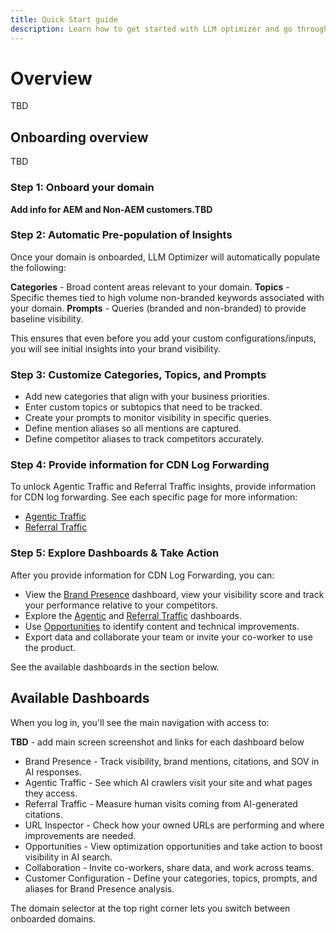 ```yaml
---
title: Quick Start guide
description: Learn how to get started with LLM optimizer and go through the onboarding process.
---
```


# Overview

<!-- new description Get started with Adobe LLM Optimizer - onboard your brand, unlock AI visibility insights, and explore dashboards to boost search performance.. -->

TBD

## Onboarding overview

TBD

### Step 1: Onboard your domain

**Add info for AEM and Non-AEM customers.TBD**

### Step 2: Automatic Pre-population of Insights

Once your domain is onboarded, LLM Optimizer will automatically populate the following:

**Categories** - Broad content areas relevant to your domain.
**Topics** - Specific themes tied to high volume non-branded keywords associated with your domain.
**Prompts** - Queries (branded and non-branded) to provide baseline visibility.

This ensures that even before you add your custom configurations/inputs, you will see initial insights into your brand visibility.

### Step 3: Customize Categories, Topics, and Prompts

* Add new categories that align with your business priorities.
* Enter custom topics or subtopics that need to be tracked.
* Create your prompts to monitor visibility in specific queries.
* Define mention aliases so all mentions are captured.
* Define competitor aliases to track competitors accurately.

### Step 4: Provide information for CDN Log Forwarding

To unlock Agentic Traffic and Referral Traffic insights, provide information for CDN log forwarding. See each specific page for more information:

* [Agentic Traffic](/help/dashboards/agentic-traffic.md)
* [Referral Traffic](/help/dashboards/referral-traffic.md)

### Step 5: Explore Dashboards & Take Action

After you provide information for CDN Log Forwarding, you can:

* View the [Brand Presence](/help/dashboards/brand-presence.md) dashboard, view your visibility score and track your performance relative to your competitors.
* Explore the [Agentic](/help/dashboards/agentic-traffic.md) and [Referral Traffic](/help/dashboards/referral-traffic.md) dashboards.
* Use [Opportunities](/help/dashboards/opportunities.md) to identify content and technical improvements.
* Export data and collaborate your team or invite your co-worker to use the product.

See the available dashboards in the section below.

## Available Dashboards

When you log in, you'll see the main navigation with access to:

**TBD** - add main screen screenshot and links for each dashboard below

* Brand Presence - Track visibility, brand mentions, citations, and SOV in AI responses.
* Agentic Traffic - See which AI crawlers visit your site and what pages they access.
* Referral Traffic - Measure human visits coming from AI-generated citations.
* URL Inspector - Check how your owned URLs are performing and where improvements are needed.
* Opportunities - View optimization opportunities and take action to boost visibility in AI search.
* Collaboration - Invite co-workers, share data, and work across teams.
* Customer Configuration - Define your categories, topics, prompts, and aliases for Brand Presence analysis.

The domain selector at the top right corner lets you switch between onboarded domains.
